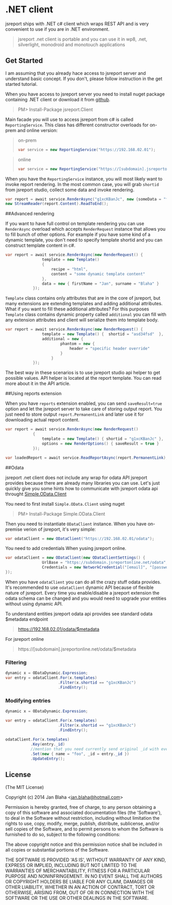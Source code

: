 # .NET client

jsreport ships with .NET c# client which wraps REST API and is very convenient to use if you are in .NET environment. 

> jsreport .net client is portable and you can use it in wp8, .net, silverlight, monodroid and monotouch applications

## Get Started

I am assuming that you already hace access to jsreport server and understand basic concept. If you don't, please follow instruction in the get started tutorial.

When you have access to jsreport server you need to install nuget package containing .NET client or download it from [github](https://github.com/jsreport/net).
> PM> Install-Package jsreport.Client 

Main facade you will use to access jsreport from c# is called `ReportingService`. This class has different constructor overloads for on-prem and online version:

>on-prem
>```c#
>var service = new ReportingService("https://192.168.02.01");
>```

>online
>```c#
>var service = new ReportingService("https://[subdomain].jsreportonline.net", "email", "password");
>```

When you have the `ReportingService` instance, you will most likely want to invoke report rendering. In the most common case, you will grab `shortid` from jsreport studio, collect some data and invoke rendering.

```c#
var report = await service.RenderAsync("g1xcKBanJc", new {someData = "foo"});
new StreamReader(report.Content).ReadToEnd();
```

##Advanced rendering

If you want to have full control on template rendering you can use `RenderAsync` overload which accepts `RenderRequest` instance that allows you to fill bunch of other options. For example if you have some kind of a dynamic template, you don't need to specify template shortid and you can construct template content in c#.

```c#
var report = await service.RenderAsync(new RenderRequest() {
                template = new Template()
                {
                    recipe = "html",
                    content = "some dynamic template content"
                },
                data = new { firstName = "Jan", surname = "Blaha" }
            });
```

`Template` class contains only attributes that are in the core of jsreport, but many extensions are extending templates and adding additional attributes. What if you want to fill these additional attributes? For this purposes `Template` class contains dynamic property called `additional` you can fill with any extension attributes and client will serialize them into template body.

```c#
var report = await service.RenderAsync(new RenderRequest() {
                template = new Template() {  shortid = "asd34fsd"  },
                additional = new {
                        phantom = new {
                            header = "specific header override"
                        }
                    }
            });
```

The best way in these scenarios is to use jsreport studio api helper to get possible values. API helper  is located at the report template. You can read more about it in the API article.

##Using reports extension

When you have `reports` extension enabled, you can send `saveResult=true`  option and let the jsreport server to take care of storing output report. You just need to store output `report.PermanentLink` and later use it for downloading actual report content.

```c#
var report = await service.RenderAsync(new RenderRequest()
            {
                template = new Template() { shortid = "g1xcKBanJc" },
                options = new RenderOptions() { saveResult = true }
            });

var loadedReport = await service.ReadReportAsync(report.PermanentLink);
```

##Odata

jsreport .net client does not include any wrap for odata API jsreport provides because there are already many libraries  you can use. Let's just quickly give you some hints how to communicate with jsreport odata api throught [Simple.OData.Client](https://github.com/object/Simple.OData.Client)

You need to first install `Simple.OData.Client` using nuget
> PM> Install-Package Simple.OData.Client 

Then you need to instantiate `ODataClient` instance. When you have on-premise verion of jsreport, it's very simple:

```c#
var odataClient = new ODataClient("https://192.168.02.01/odata");
```

You need to add credentials When yusing jsreport online.

```c#
var odataClient = new ODataClient(new ODataClientSettings() {
                UrlBase = "https://subdomain.jsreportonline.net/odata",
                Credentials = new NetworkCredential("[email]", "[password]"),
});
```

When you have `odataClient` you can do all the crazy stuff odata provides. It's recommended to use `odataClient` dynamic API because of flexible nature of jsreport. Every time you enable/disable a jsreport extension the odata schema can be changed and you would need to upgrade your entities without using dynamic API.

To understand entities jsreport odata api provides see standard odata $metadata endpoint

> https://192.168.02.01/odata/$metadata

For jsreport online

> https://[subdomain].jsreportonline.net/odata/$metadata

### Filtering

```c#
dynamic x = ODataDynamic.Expression;
var entry = odataClient.For(x.templates)
                       .Filter(x.shortid == "g1xcKBanJc")
                       .FindEntry();
```                             


### Modifying entries


```c#
dynamic x = ODataDynamic.Expression;

var entry = odataClient.For(x.templates)
                       .Filter(x.shortid == "g1xcKBanJc")
                       .FindEntry();
                       
odataClient.For(x.templates)
           .Key(entry._id)
           //mention that you need currently send original _id with every update 
           .Set(new { name = "foo", _id = entry._id })
           .UpdateEntry();
```

## License 

(The MIT License)

Copyright (c) 2014 Jan Blaha &lt;jan.blaha@hotmail.com&gt;

Permission is hereby granted, free of charge, to any person obtaining
a copy of this software and associated documentation files (the
'Software'), to deal in the Software without restriction, including
without limitation the rights to use, copy, modify, merge, publish,
distribute, sublicense, and/or sell copies of the Software, and to
permit persons to whom the Software is furnished to do so, subject to
the following conditions:

The above copyright notice and this permission notice shall be
included in all copies or substantial portions of the Software.

THE SOFTWARE IS PROVIDED 'AS IS', WITHOUT WARRANTY OF ANY KIND,
EXPRESS OR IMPLIED, INCLUDING BUT NOT LIMITED TO THE WARRANTIES OF
MERCHANTABILITY, FITNESS FOR A PARTICULAR PURPOSE AND NONINFRINGEMENT.
IN NO EVENT SHALL THE AUTHORS OR COPYRIGHT HOLDERS BE LIABLE FOR ANY
CLAIM, DAMAGES OR OTHER LIABILITY, WHETHER IN AN ACTION OF CONTRACT,
TORT OR OTHERWISE, ARISING FROM, OUT OF OR IN CONNECTION WITH THE
SOFTWARE OR THE USE OR OTHER DEALINGS IN THE SOFTWARE.